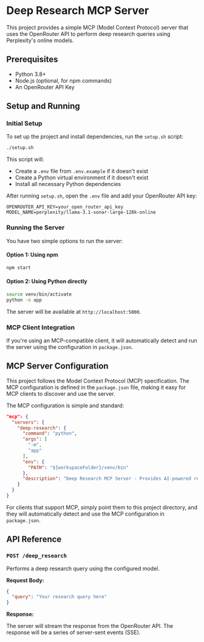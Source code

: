 # Deep Research MCP Server

This project provides a simple MCP (Model Context Protocol) server that uses the OpenRouter API to perform deep research queries using Perplexity's online models.

## Prerequisites

- Python 3.8+
- Node.js (optional, for npm commands)
- An OpenRouter API Key

## Setup and Running

### Initial Setup

To set up the project and install dependencies, run the `setup.sh` script:

```bash
./setup.sh
```

This script will:
- Create a `.env` file from `.env.example` if it doesn't exist
- Create a Python virtual environment if it doesn't exist
- Install all necessary Python dependencies

After running `setup.sh`, open the `.env` file and add your OpenRouter API key:

```
OPENROUTER_API_KEY=your_open_router_api_key
MODEL_NAME=perplexity/llama-3.1-sonar-large-128k-online
```

### Running the Server

You have two simple options to run the server:

#### Option 1: Using npm

```bash
npm start
```

#### Option 2: Using Python directly

```bash
source venv/bin/activate
python -m app
```

The server will be available at `http://localhost:5000`.

### MCP Client Integration

If you're using an MCP-compatible client, it will automatically detect and run the server using the configuration in `package.json`.

## MCP Server Configuration

This project follows the Model Context Protocol (MCP) specification. The MCP configuration is defined in the `package.json` file, making it easy for MCP clients to discover and use the server.

The MCP configuration is simple and standard:

```json
"mcp": {
  "servers": {
    "deep-research": {
      "command": "python",
      "args": [
        "-m",
        "app"
      ],
      "env": {
        "PATH": "${workspaceFolder}/venv/bin"
      },
      "description": "Deep Research MCP Server - Provides AI-powered research capabilities using OpenRouter API"
    }
  }
}
```

For clients that support MCP, simply point them to this project directory, and they will automatically detect and use the MCP configuration in `package.json`.

## API Reference

### `POST /deep_research`

Performs a deep research query using the configured model.

**Request Body:**

```json
{
  "query": "Your research query here"
}
```

**Response:**

The server will stream the response from the OpenRouter API. The response will be a series of server-sent events (SSE).
